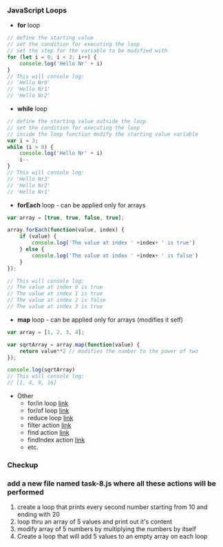 ### JavaScript Loops

* **for** loop
```JavaScript
// define the starting value
// set the condition for executing the loop
// set the step for the variable to be modified with
for (let i = 0; i < 3; i++) {
    console.log('Hello Nr' + i)
}
// This will console log:
// 'Hello Nr0'
// 'Hello Nr1'
// 'Hello Nr2'
```

* **while** loop
  
```JavaScript
// define the starting value outside the loop
// set the condition for executing the loop
// inside the loop function modify the starting value variable
var i = 3;
while (i > 0) {
    console.log('Hello Nr' + i)
    i--
}
// This will console log:
// 'Hello Nr3'
// 'Hello Nr2'
// 'Hello Nr1'
```

* **forEach** loop - can be applied only for arrays

```JavaScript
var array = [true, true, false, true];

array.forEach(function(value, index) {
    if (value) {
        console.log('The value at index ' +index+ ' is true')
    } else {
        console.log('The value at index ' +index+ ' is false')
    }
});

// This will console log:
// The value at index 0 is true
// The value at index 1 is true
// The value at index 2 is false
// The value at index 3 is true
```

* **map** loop - can be applied only for arrays (modifies it self)
```JavaScript
var array = [1, 2, 3, 4];

var sqrtArray = array.map(function(value) {
    return value**2 // modifies the number to the power of two
});

console.log(sqrtArray)
// This will console log:
// [1, 4, 9, 16]
```
<!-- TODO add links -->
* Other
  * for/in loop [link](https://www.w3schools.com/js/js_loop_forin.asp)
  * for/of loop [link](https://www.w3schools.com/js/js_loop_forin.asp)
  * reduce loop [link](https://developer.mozilla.org/en-US/docs/Web/JavaScript/Reference/Global_Objects/Array/reduce)
  * filter action [link](https://developer.mozilla.org/en-US/docs/Web/JavaScript/Reference/Global_Objects/Array/filter)
  * find action [link](https://developer.mozilla.org/en-US/docs/Web/JavaScript/Reference/Global_Objects/Array/find)
  * findIndex action [link](https://developer.mozilla.org/en-US/docs/Web/JavaScript/Reference/Global_Objects/Array/findIndex)
  * etc. 

### Checkup

### add a new file named task-8.js where all these actions will be performed

1. create a loop that prints every second number starting from 10 and ending with 20
2. loop thru an array of 5 values and print out it's content
3. modify array of 5 numbers by multiplying the numbers by itself
4. Create a loop that will add 5 values to an empty array on each loop
